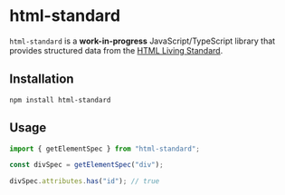 # html-standard

`html-standard` is a **work-in-progress** JavaScript/TypeScript library that provides structured data from the [HTML Living Standard](https://html.spec.whatwg.org/).

## Installation

```console
npm install html-standard
```

## Usage

```js
import { getElementSpec } from "html-standard";

const divSpec = getElementSpec("div");

divSpec.attributes.has("id"); // true
```
